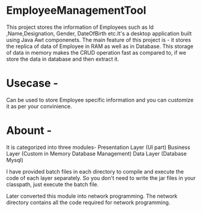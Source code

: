 # EmployeeManagementTool
This project stores the information of Employees such as Id ,Name,Designation, Gender, DateOfBirth etc.It's a desktop application built using Java Awt componenets. The main feature of this project is - it stores the replica of data of Employee in RAM as well as in Database. This storage of data in memory makes the CRUD operation fast as compared to, if we store the data in database and then extract it.

# Usecase -
Can be used to store Employee specific information and you can customize it as per your convinience.

# Abount - 
It is categorized into three modules- Presentation Layer (UI part) Business Layer (Custom in Memory Database Management) Data Layer (Database Mysql)

I have provided batch files in each directory to compile and execute the code of each layer separately. So you don't need to write the jar files in your classpath, just execute the batch file.

Later converted this module into network programming. The network directory contains all the code required for network programming. 
